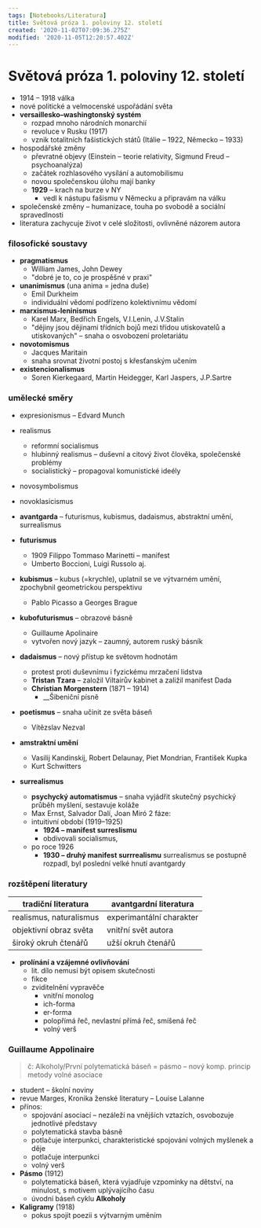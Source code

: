 ```yaml
---
tags: [Notebooks/Literatura]
title: Světová próza 1. poloviny 12. století
created: '2020-11-02T07:09:36.275Z'
modified: '2020-11-05T12:20:57.402Z'
---
```


# Světová próza 1. poloviny 12. století
- 1914 – 1918 válka
- nové politické a velmocenské uspořádání světa
- __versaillesko–washingtonský systém__
  - rozpad mnoho národních monarchií
  - revoluce v Rusku (1917)
  - vznik totalitních fašistických států (Itálie – 1922, Německo – 1933)
- hospodářské změny
  - převratné objevy (Einstein – teorie relativity, Sigmund Freud – psychoanalýza)
  - začátek rozhlasového vysílání a automobilismu
  - novou společenskou úlohu mají banky
  - __1929__ – krach na burze v NY
    - vedl k nástupu fašismu v Německu a připravám na válku
- společenské změny – humanizace, touha po svobodě a sociální spravedlnosti
- literatura zachycuje život v celé složitosti, ovlivněné názorem autora

### filosofické soustavy
- __pragmatismus__
  - William James, John Dewey
  - "dobré je to, co je prospěšné v praxi"
- __unanimismus__ (una anima = jedna duše)
  - Emil Durkheim
  - individuální vědomí podřízeno kolektivnímu vědomí
- __marxismus-leninismus__
  - Karel Marx, Bedřich Engels, V.I.Lenin, J.V.Stalin
  - "dějiny jsou dějinami třídních bojů mezi třídou utiskovatelů a utiskovaných" – snaha o osvobození proletariátu
- __novotomismus__
  - Jacques Maritain
  - snaha srovnat životní postoj s křesťanským učením
- __existencionalismus__
  - Soren Kierkegaard, Martin Heidegger, Karl Jaspers, J.P.Sartre

### umělecké směry
- expresionismus – Edvard Munch
- realismus 
  - reformní socialismus
  - hlubinný realismus – duševní a citový život člověka, společenské problémy
  - socialistický – propagoval komunistické ideély
- novosymbolismus
- novoklasicismus
- __avantgarda__ – futurismus, kubismus, dadaismus, abstraktní umění, surrealismus

- __futurismus__
  - 1909 Filippo Tommaso Marinetti – manifest
  - Umberto Boccioni, Luigi Russolo aj.
- __kubismus__ – kubus (=krychle), uplatnil se ve výtvarném umění, zpochybnil geometrickou perspektivu
  - Pablo Picasso a Georges Brague
- __kubofuturismus__ – obrazové básně
  - Guillaume Apolinaire
  - vytvořen nový jazyk – zaumný, autorem ruský básník 
- __dadaismus__ – nový přístup ke světovm hodnotám
  - protest proti duševnímu i fyzickému mrzačení lidstva
  - __Tristan Tzara__ – založil Viltairův kabinet a zaližil manifest Dada
  - __Christian Morgenstern__ (1871 – 1914)
    - __Šibeniční písně
- __poetismus__ – snaha učinit ze světa báseň
  - Vítězslav Nezval
- __amstraktní umění__  
  - Vasilij Kandinskij, Robert Delaunay, Piet Mondrian, František Kupka
  - Kurt Schwitters
- __surrealismus__
  - __psychycký automatismus__ – snaha vyjádřit skutečný psychický průběh myšlení, sestavuje koláže
  - Max Ernst, Salvador Dalí, Joan Miró
2 fáze: 
  - intuitivní období (1919–1925)
    - __1924 – manifest surreslismu__
    - obdivovali socialismus, 
  - po roce 1926
    - __1930 – druhý manifest surrrealismu__
surrealismus se postupně rozpadl, byl poslední velké hnutí avantgardy

### rozštěpení literatury
| __tradiční literatura__ | __avantgardní literatura__ |
| --- | --- |
| realismus, naturalismus | experimantální charakter |
| objektivní obraz světa | vnitřní svět autora |
| široký okruh čtenářů | užší okruh čtenářů |

- __prolínání a vzájemné ovlivňování__
  - lit. dílo nemusí být opisem skutečnosti
  - fikce
  - zviditelnění vypravěče
    - vnitřní monolog
    - ich-forma
    - er-forma
    - polopřímá řeč, nevlastní přímá řeč, smíšená řeč
    - volný verš

### Guillaume Appolinaire
> č: Alkoholy/První polytematická báseň = pásmo – nový komp. princip metody volné asociace
- student – školní noviny
- revue Marges, Kronika ženské literatury – Louise Lalanne
- přínos: 
  - spojování asociací – nezáleží na vnějších vztazích, osvobozuje jednotlivé představy
  - polytematická stavba básně
  - potlačuje interpunkci, charakteristické spojování volných myšlenek a děje
  - potlačuje interpunkci
  - volný verš
- __Pásmo__ (1912)
  - polytematická báseň, která vyjadřuje vzpomínky na dětství, na minulost, s motivem uplývajícího času
  - úvodní báseň cyklu __Alkoholy__
- __Kaligramy__ (1918)
  - pokus spojit poezii s výtvarným uměním
